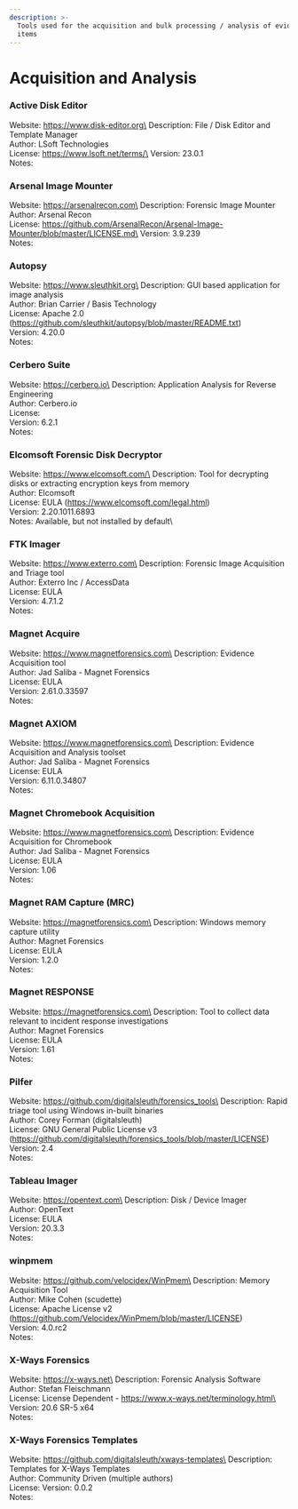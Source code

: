 ```yaml
---
description: >-
  Tools used for the acquisition and bulk processing / analysis of evidence
  items
---
```


# Acquisition and Analysis

### Active Disk Editor

Website: https://www.disk-editor.org\
Description: File / Disk Editor and Template Manager\
Author: LSoft Technologies\
License: https://www.lsoft.net/terms/\
Version: 23.0.1\
Notes:

### Arsenal Image Mounter

Website: https://arsenalrecon.com\
Description: Forensic Image Mounter\
Author: Arsenal Recon\
License: https://github.com/ArsenalRecon/Arsenal-Image-Mounter/blob/master/LICENSE.md\
Version: 3.9.239\
Notes:

### Autopsy

Website: https://www.sleuthkit.org\
Description: GUI based application for image analysis\
Author: Brian Carrier / Basis Technology\
License: Apache 2.0 (https://github.com/sleuthkit/autopsy/blob/master/README.txt)\
Version: 4.20.0\
Notes:

### Cerbero Suite

Website: https://cerbero.io\
Description: Application Analysis for Reverse Engineering\
Author: Cerbero.io\
License:\
Version: 6.2.1\
Notes:

### Elcomsoft Forensic Disk Decryptor

Website: https://www.elcomsoft.com/\
Description: Tool for decrypting disks or extracting encryption keys from memory\
Author: Elcomsoft\
License: EULA (https://www.elcomsoft.com/legal.html)\
Version: 2.20.1011.6893\
Notes: Available, but not installed by default\

### FTK Imager

Website: https://www.exterro.com\
Description: Forensic Image Acquisition and Triage tool\
Author: Exterro Inc / AccessData\
License: EULA\
Version: 4.7.1.2\
Notes:

### Magnet Acquire

Website: https://www.magnetforensics.com\
Description: Evidence Acquisition tool\
Author: Jad Saliba - Magnet Forensics\
License: EULA\
Version: 2.61.0.33597\
Notes:

### Magnet AXIOM

Website: https://www.magnetforensics.com\
Description: Evidence Acquisition and Analysis toolset\
Author: Jad Saliba - Magnet Forensics\
License: EULA\
Version: 6.11.0.34807\
Notes:

### Magnet Chromebook Acquisition

Website: https://www.magnetforensics.com\
Description: Evidence Acquisition for Chromebook\
Author: Jad Saliba - Magnet Forensics\
License: EULA\
Version: 1.06\
Notes:

### Magnet RAM Capture (MRC)

Website: https://magnetforensics.com\
Description: Windows memory capture utility\
Author: Magnet Forensics\
License: EULA\
Version: 1.2.0\
Notes:

### Magnet RESPONSE

Website: https://magnetforensics.com\
Description: Tool to collect data relevant to incident response investigations\
Author: Magnet Forensics\
License: EULA\
Version: 1.61\
Notes:

### Pilfer

Website: https://github.com/digitalsleuth/forensics_tools\
Description: Rapid triage tool using Windows in-built binaries\
Author: Corey Forman (digitalsleuth)\
License: GNU General Public License v3 (https://github.com/digitalsleuth/forensics_tools/blob/master/LICENSE)\
Version: 2.4\
Notes:

### Tableau Imager

Website: https://opentext.com\
Description: Disk / Device Imager\
Author: OpenText\
License: EULA\
Version: 20.3.3\
Notes:

### winpmem

Website: https://github.com/velocidex/WinPmem\
Description: Memory Acquisition Tool\
Author: Mike Cohen (scudette)\
License: Apache License v2 (https://github.com/Velocidex/WinPmem/blob/master/LICENSE)\
Version: 4.0.rc2\
Notes:

### X-Ways Forensics

Website: https://x-ways.net\
Description: Forensic Analysis Software\
Author: Stefan Fleischmann\
License: License Dependent - https://www.x-ways.net/terminology.html\
Version: 20.6 SR-5 x64\
Notes:

### X-Ways Forensics Templates

Website: https://github.com/digitalsleuth/xways-templates\
Description: Templates for X-Ways Templates\
Author: Community Driven (multiple authors)\
License:
Version: 0.0.2\
Notes:
